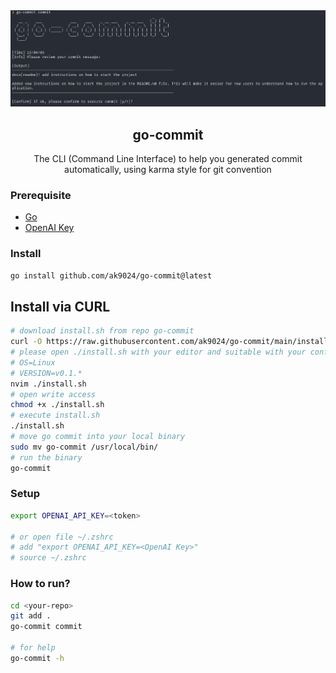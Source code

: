 <div align="center">
    <img src="./assets/go-commit.png"/>
    <h2>go-commit</h2>
    <p>The CLI (Command Line Interface) to help you generated commit automatically, using karma style for git convention</p>
</div>

### Prerequisite

- [Go](https://go.dev/doc/install)
- [OpenAI Key](https://platform.openai.com/account/api-keys)

### Install

```bash
go install github.com/ak9024/go-commit@latest
```

## Install via CURL

```bash
# download install.sh from repo go-commit
curl -O https://raw.githubusercontent.com/ak9024/go-commit/main/install.sh
# please open ./install.sh with your editor and suitable with your config
# OS=Linux
# VERSION=v0.1.*
nvim ./install.sh
# open write access
chmod +x ./install.sh
# execute install.sh
./install.sh
# move go commit into your local binary
sudo mv go-commit /usr/local/bin/
# run the binary
go-commit
```

### Setup

```bash
export OPENAI_API_KEY=<token>

# or open file ~/.zshrc
# add "export OPENAI_API_KEY=<OpenAI Key>"
# source ~/.zshrc
```

### How to run?

```bash
cd <your-repo>
git add .
go-commit commit

# for help
go-commit -h
```
